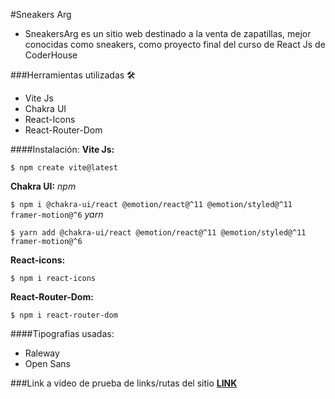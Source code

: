#Sneakers Arg

- SneakersArg es un sitio web destinado a la venta de zapatillas, mejor conocidas como sneakers, como proyecto final del curso de React Js de CoderHouse

###Herramientas utilizadas 🛠
- Vite Js
- Chakra UI
- React-Icons
- React-Router-Dom

####Instalación:
**Vite Js:**

`$ npm create vite@latest `

**Chakra UI:**
*npm*

`$ npm i @chakra-ui/react @emotion/react@^11 @emotion/styled@^11 framer-motion@^6`
*yarn*

`$ yarn add @chakra-ui/react @emotion/react@^11 @emotion/styled@^11 framer-motion@^6`

**React-icons:**

`$ npm i react-icons`

**React-Router-Dom:**

`$ npm i react-router-dom`

####Tipografias usadas:
- Raleway
- Open Sans

###Link a video de prueba de links/rutas del sitio
**[LINK](https://www.loom.com/share/e76b6bfab1374bcc8435aacea1916335)**


